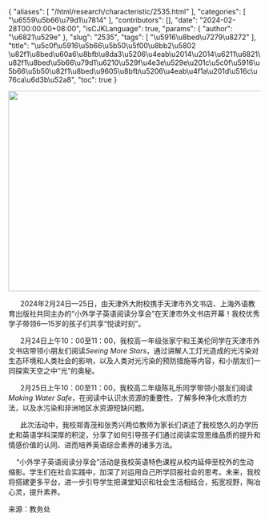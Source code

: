 {
    "aliases": [
        "/html/research/characteristic/2535.html"
    ],
    "categories": [
        "\u6559\u5b66\u79d1\u7814"
    ],
    "contributors": [],
    "date": "2024-02-28T00:00:00+08:00",
    "isCJKLanguage": true,
    "params": {
        "author": "\u6821\u529e"
    },
    "slug": "2535",
    "tags": [
        "\u5916\u8bed\u7279\u8272"
    ],
    "title": "\u5c0f\u5916\u5b66\u5b50\u5f00\u8bb2\u5802 \u82f1\u8bed\u60a6\u8bfb\u8da3\u5206\u4eab\u2014\u2014\u6211\u6821\u82f1\u8bed\u5b66\u79d1\u6210\u529f\u4e3e\u529e\u201c\u5c0f\u5916\u5b66\u5b50\u82f1\u8bed\u9605\u8bfb\u5206\u4eab\u4f1a\u201d\u516c\u76ca\u6d3b\u52a8",
    "toc": true
}


<img
    src="https://cdn.tfls.online/mirror/full/7acbcad29ae26c4850a1164e3aeb676f973f55c1.jpg"
    style="display:block;margin-left:auto;margin-right:auto;"
    decoding="async"
    fetchpriority="auto"
    loading="lazy"
    height="400"
    width="600"
/>




      2024年2月24日—25日，由天津外大附校携手天津市外文书店、上海外语教育出版社共同主办的“小外学子英语阅读分享会”在天津市外文书店开幕！我校优秀学子带领6—15岁的孩子们共享“悦读时刻”。




      2月24日上午10：00至11：00，我校高一年级张家宁和王美伦同学在天津市外文书店带领小朋友们阅读*Seeing More Stars*，通过讲解人工灯光造成的光污染对生态环境和人类社会的影响，以及人类对光污染的预防措施等内容，和小朋友们一同探索天空之中“光”的奥秘。




      2月25日上午10：00至11：00，我校高二年级陈礼乐同学带领小朋友们阅读*Making Water Safe*，在阅读中认识水资源的重要性，了解多种净化水质的方法，以及水污染和非洲地区水资源短缺问题。




      此次活动中，我校郑青茂和张秀兴两位教师为家长们讲述了我校悠久的办学历史和英语学科深厚的积淀，分享了如何引导孩子们通过阅读实现思维品质的提升和情感价值的认同、进而培养英语综合素养的诸多方法。




    “小外学子英语阅读分享会”活动是我校英语特色课程从校内延伸至校外的生动缩影。学生们在社会实践中，加深了对运用自己所学回报社会的思考。未来，我校将搭建更多平台，进一步引导学生把课堂知识和社会生活相结合，拓宽视野，陶冶心灵，提升素养。




  





来源：教务处


